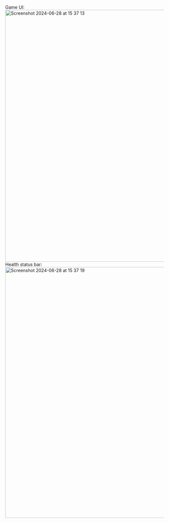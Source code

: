 Game UI:
<img width="802" alt="Screenshot 2024-06-28 at 15 37 13" src="https://github.com/Roh1t-Sharma/stack-war/assets/118717994/46a3a338-b3eb-4fd4-a67c-d1182d0acc5e">
Health status bar:
<img width="799" alt="Screenshot 2024-06-28 at 15 37 19" src="https://github.com/Roh1t-Sharma/stack-war/assets/118717994/1932c090-27ea-4654-95f4-6032f7815683">
